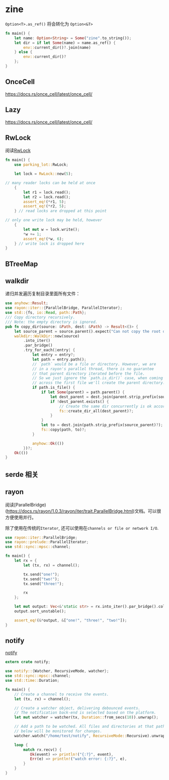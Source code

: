 # zine

`Option<T>.as_ref()` 将会转化为 `Option<&T>`

```rust
fn main() {
    let name: Option<String> = Some("zine".to_string());
    let dir = if let Some(name) = name.as_ref() {
        env::current_dir()?.join(name)
    } else {
        env::current_dir()?
    };
}
```

## OnceCell
https://docs.rs/once_cell/latest/once_cell/

## Lazy
https://docs.rs/once_cell/latest/once_cell/

## RwLock
阅读[RwLock](https://docs.rs/parking_lot/latest/parking_lot/type.RwLock.html)

```rust
fn main() {
    use parking_lot::RwLock;

    let lock = RwLock::new(5);

// many reader locks can be held at once
    {
        let r1 = lock.read();
        let r2 = lock.read();
        assert_eq!(*r1, 5);
        assert_eq!(*r2, 5);
    } // read locks are dropped at this point

// only one write lock may be held, however
    {
        let mut w = lock.write();
        *w += 1;
        assert_eq!(*w, 6);
    } // write lock is dropped here
}
```

## BTreeMap

## walkdir

 递归并发遍历复制目录里面所有文件：
```rust
use anyhow::Result;
use rayon::iter::{ParallelBridge, ParallelIterator};
use std::{fs, io::Read, path::Path};
/// Copy directory recursively.
/// Note: the empty directory is ignored.
pub fn copy_dir(source: &Path, dest: &Path) -> Result<()> {
    let source_parent = source.parent().expect("Can not copy the root dir");
    walkdir::WalkDir::new(source)
        .into_iter()
        .par_bridge()
        .try_for_each(|entry| {
            let entry = entry?;
            let path = entry.path();
            // `path` would be a file or directory. However, we are
            // in a rayon's parallel thread, there is no guarantee
            // that parent directory iterated before the file.
            // So we just ignore the `path.is_dir()` case, when coming
            // across the first file we'll create the parent directory.
            if path.is_file() {
                if let Some(parent) = path.parent() {
                    let dest_parent = dest.join(parent.strip_prefix(source_parent)?);
                    if !dest_parent.exists() {
                        // Create the same dir concurrently is ok according to the docs.
                        fs::create_dir_all(dest_parent)?;
                    }
                }
                let to = dest.join(path.strip_prefix(source_parent)?);
                fs::copy(path, to)?;
            }

            anyhow::Ok(())
        })?;
    Ok(())
}

```

## serde 相关

## rayon
阅读[ParallelBridge)(https://docs.rs/rayon/1.0.3/rayon/iter/trait.ParallelBridge.html)文档。可以很方便使用并行。

除了使用在传统的`Iterator`, 还可以使用在`channels or file or network I/O`.

```rust
use rayon::iter::ParallelBridge;
use rayon::prelude::ParallelIterator;
use std::sync::mpsc::channel;

fn main() {
    let rx = {
        let (tx, rx) = channel();

        tx.send("one!");
        tx.send("two!");
        tx.send("three!");

        rx
    };

    let mut output: Vec<&'static str> = rx.into_iter().par_bridge().collect();
    output.sort_unstable();

    assert_eq!(&*output, &["one!", "three!", "two!"]);
}
```

## notify

[notify](https://docs.rs/notify/latest/notify/)

```rust
extern crate notify;

use notify::{Watcher, RecursiveMode, watcher};
use std::sync::mpsc::channel;
use std::time::Duration;

fn main() {
    // Create a channel to receive the events.
    let (tx, rx) = channel();

    // Create a watcher object, delivering debounced events.
    // The notification back-end is selected based on the platform.
    let mut watcher = watcher(tx, Duration::from_secs(10)).unwrap();

    // Add a path to be watched. All files and directories at that path and
    // below will be monitored for changes.
    watcher.watch("/home/test/notify", RecursiveMode::Recursive).unwrap();

    loop {
        match rx.recv() {
           Ok(event) => println!("{:?}", event),
           Err(e) => println!("watch error: {:?}", e),
        }
    }
}
```